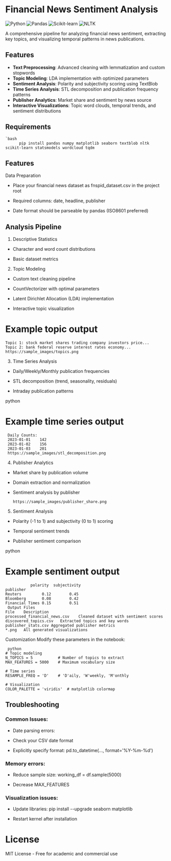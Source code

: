 # Financial News Sentiment Analysis

![Python](https://img.shields.io/badge/Python-3.9%2B-blue)
![Pandas](https://img.shields.io/badge/Pandas-1.3%2B-orange)
![Scikit-learn](https://img.shields.io/badge/Scikit--learn-1.0%2B-yellowgreen)
![NLTK](https://img.shields.io/badge/NLTK-3.6%2B-lightgrey)

A comprehensive pipeline for analyzing financial news sentiment, extracting key topics, and visualizing temporal patterns in news publications.

## Features

- **Text Preprocessing**: Advanced cleaning with lemmatization and custom stopwords
- **Topic Modeling**: LDA implementation with optimized parameters
- **Sentiment Analysis**: Polarity and subjectivity scoring using TextBlob
- **Time Series Analysis**: STL decomposition and publication frequency patterns
- **Publisher Analytics**: Market share and sentiment by news source
- **Interactive Visualizations**: Topic word clouds, temporal trends, and sentiment distributions

## Requirements

    `bash
          pip install pandas numpy matplotlib seaborn textblob nltk scikit-learn statsmodels wordcloud tqdm

   
## Features
Data Preparation
- Place your financial news dataset as fnspid_dataset.csv in the project root

- Required columns: date, headline, publisher

- Date format should be parseable by pandas (ISO8601 preferred)

## Analysis Pipeline
1. Descriptive Statistics
 - Character and word count distributions

 - Basic dataset metrics

2. Topic Modeling
- Custom text cleaning pipeline

- CountVectorizer with optimal parameters

- Latent Dirichlet Allocation (LDA) implementation

- Interactive topic visualization


# Example topic output
    Topic 1: stock market shares trading company investors price...
    Topic 2: bank federal reserve interest rates economy...
    https://sample_images/topics.png

3. Time Series Analysis
- Daily/Weekly/Monthly publication frequencies

- STL decomposition (trend, seasonality, residuals)

- Intraday publication patterns

python
# Example time series output
     Daily Counts:
     2023-01-01    142
     2023-01-02    156
     2023-01-03    201
     https://sample_images/stl_decomposition.png

4. Publisher Analytics
- Market share by publication volume

- Domain extraction and normalization

- Sentiment analysis by publisher

      https://sample_images/publisher_share.png

5. Sentiment Analysis
- Polarity (-1 to 1) and subjectivity (0 to 1) scoring

- Temporal sentiment trends

- Publisher sentiment comparison

python
# Example sentiment output
               polarity  subjectivity
    publisher                        
    Reuters         0.12        0.45
    Bloomberg       0.08        0.42
    Financial Times 0.15        0.51
     Output Files
    File	Description
    processed_financial_news.csv	Cleaned dataset with sentiment scores
    discovered_topics.csv	Extracted topics and key words
    publisher_stats.csv	Aggregated publisher metrics
    *.png	All generated visualizations
Customization
Modify these parameters in the notebook:

     python
    # Topic modeling
    N_TOPICS = 5           # Number of topics to extract
    MAX_FEATURES = 5000    # Maximum vocabulary size

    # Time series
    RESAMPLE_FREQ = 'D'    # 'D'aily, 'W'weekly, 'M'onthly

    # Visualization
    COLOR_PALETTE = 'viridis'  # matplotlib colormap
## Troubleshooting
### Common Issues:
- Date parsing errors:

- Check your CSV date format

- Explicitly specify format: pd.to_datetime(..., format='%Y-%m-%d')

### Memory errors:

- Reduce sample size: working_df = df.sample(5000)

- Decrease MAX_FEATURES

### Visualization issues:

- Update libraries: pip install --upgrade seaborn matplotlib

- Restart kernel after installation

# License
MIT License - Free for academic and commercial use
